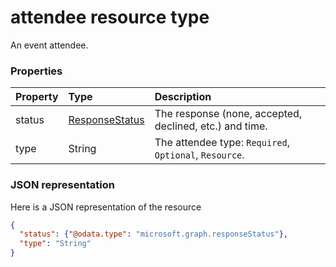 # attendee resource type

An event attendee.
### Properties
| Property	   | Type	|Description|
|:---------------|:--------|:----------|
|status|[ResponseStatus](responsestatus.md)|The response (none, accepted, declined, etc.) and time.|
|type|String|The attendee type: `Required`, `Optional`, `Resource`.|


### JSON representation

Here is a JSON representation of the resource

<!-- {
  "blockType": "resource",
  "optionalProperties": [

  ],
  "@odata.type": "microsoft.graph.attendee"
}-->

```json
{
  "status": {"@odata.type": "microsoft.graph.responseStatus"},
  "type": "String"
}

```


<!-- uuid: 8fcb5dbc-d5aa-4681-8e31-b001d5168d79
2015-10-25 14:57:30 UTC -->
<!-- {
  "type": "#page.annotation",
  "description": "attendee resource",
  "keywords": "",
  "section": "documentation",
  "tocPath": ""
}-->